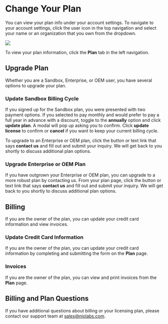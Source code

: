 # Change Your Plan

You can view your plan info under your account settings. To navigate to your account settings, click the user icon in the top navigation and select your name or an organization that you own from the dropdown.

![](/img/organizations/org-account-settings.jpg)

To view your plan information, click the **Plan** tab in the left navigation.

## Upgrade Plan

Whether you are a Sandbox, Enterprise, or OEM user, you have several options to upgrade your plan.

### Update Sandbox Billing Cycle
If you signed up for the Sandbox plan, you were presented with two payment options. If you selected to pay monthly and would prefer to pay a full year in advance with a discount, toggle to the **annually** option and click **update plan**. A modal will pop up asking you to confirm. Click **update license** to confirm or **cancel** if you want to keep your current billing cycle.

To upgrade to an Enterprise or OEM plan, click the button or text link that says **contact us** and fill out and submit your inquiry. We will get back to you shortly to discuss additional plan options.

### Upgrade Enterprise or OEM Plan
If you have outgrown your Enterprise or OEM plan, you can upgrade to a more robust plan by contacting us. From your plan page, click the button or text link that says **contact us** and fill out and submit your inquiry. We will get back to you shortly to discuss additional plan options.

## Billing

If you are the owner of the plan, you can update your credit card information and view invoices.

### Update Credit Card Information

If you are the owner of the plan, you can update your credit card information by completing and submitting the form on the **Plan** page.

### Invoices

If you are the owner of the plan, you can view and print invoices from the **Plan** page.

## Billing and Plan Questions

If you have additional questions about billing or your licensing plan, please contact our support team at [sales@niolabs.com](mailto:sales@niolabs.com).
